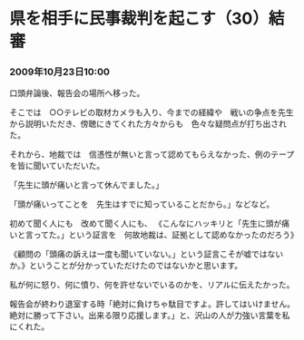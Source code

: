 # 県を相手に民事裁判を起こす（30）結審
### 2009年10月23日10:00

口頭弁論後、報告会の場所へ移った。

そこでは　○○テレビの取材カメラも入り、今までの経緯や　戦いの争点を先生から説明いただき、傍聴にきてくれた方々からも　色々な疑問点が打ち出された。


それから、地裁では　信憑性が無いと言って認めてもらえなかった、例のテープを皆に聞いていただいた。


「先生に頭が痛いと言って休んでました。」


「頭が痛いってことを　先生はすでに知っていることだから。」などなど。


初めて聞く人にも　改めて聞く人にも、
《こんなにハッキリと「先生に頭が痛いと言ってた。」という証言を　何故地裁は、証拠として認めなかったのだろう》

《顧問の「頭痛の訴えは一度も聞いていない。」という証言こそが嘘ではないか。》ということが分かっていただけたのではないかと思います。

 

私が何に怒り、何に憤り、何を許せないでいるのかを、リアルに伝えたかった。

 
報告会が終わり退室する時「絶対に負けちゃ駄目ですよ。許してはいけません。絶対に勝って下さい。出来る限り応援します。」と、沢山の人が力強い言葉を私にくれた。　　 